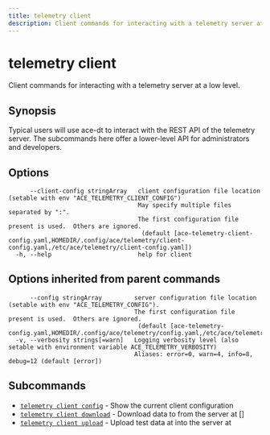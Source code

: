 ```yaml
---
title: telemetry client
description: Client commands for interacting with a telemetry server at a low level.
---
```


<!--
This documentation is auto generated by a script.
Please do not edit this file directly.
-->

<!-- markdownlint-disable-next-line single-title -->
# telemetry client

Client commands for interacting with a telemetry server at a low level.

## Synopsis

Typical users will use ace-dt to interact with the REST API of the telemetry server.  The subcommands here offer a lower-level API for administrators and developers.

## Options

```plaintext
      --client-config stringArray   client configuration file location (setable with env "ACE_TELEMETRY_CLIENT_CONFIG")
                                    May specify multiple files separated by ":".  
                                    The first configuration file present is used.  Others are ignored.
                                     (default [ace-telemetry-client-config.yaml,HOMEDIR/.config/ace/telemetry/client-config.yaml,/etc/ace/telemetry/client-config.yaml])
  -h, --help                        help for client
```

## Options inherited from parent commands

```plaintext
      --config stringArray         server configuration file location (setable with env "ACE_TELEMETRY_CONFIG"). 
                                   The first configuration file present is used.  Others are ignored.
                                    (default [ace-telemetry-config.yaml,HOMEDIR/.config/ace/telemetry/config.yaml,/etc/ace/telemetry/config.yaml])
  -v, --verbosity strings[=warn]   Logging verbosity level (also setable with environment variable ACE_TELEMETRY_VERBOSITY)
                                   Aliases: error=0, warn=4, info=8, debug=12 (default [error])
```

## Subcommands

- [`telemetry client config`](config.md) - Show the current client configuration
- [`telemetry client download`](download.md) - Download data to <path> from the server at [<url>]
- [`telemetry client upload`](upload.md) - Upload test data at <path> into the server at <url>
